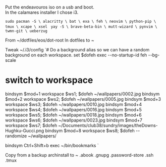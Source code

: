 Put the endeavouros iso on a usb and boot.  
In the calamares installer I chose i3.

`sudo pacman -S \
alacritty \
bat \
exa \
feh \
neovim \
python-pip \
tmux \
xcape \
xsel`
`
yay -S \
brave-beta-bin \
mutt-wizard \
pynvim \
twmn-git \
ueberzug` 

From ~/dotfiles/eos/dot-root
ln dotfiles to ~
 
Tweak ~/.i3/config
`# Do a background alias so we can have a random background on each workspace.
set $dofeh exec --no-startup-id feh --bg-scale 

# switch to workspace
bindsym $mod+1 workspace $ws1; $dofeh ~/wallpapers/0002.jpg
bindsym $mod+2 workspace $ws2; $dofeh ~/wallpapers/0005.jpg
bindsym $mod+3 workspace $ws3; $dofeh ~/wallpapers/0010.jpg
bindsym $mod+4 workspace $ws4; $dofeh ~/wallpapers/0016.jpg
bindsym $mod+5 workspace $ws5; $dofeh ~/wallpapers/0018.jpg
bindsym $mod+6 workspace $ws6; $dofeh ~/wallpapers/0023.jpg
bindsym $mod+7 workspace $ws7; $dofeh ~/Documents/club38/sundry/images/theDowns-Hughku-Gucci.png
bindsym $mod+8 workspace $ws8; $dofeh --randomize ~/wallpapers/

bindsym Ctrl+Shift+b exec ~/bin/bookmarks `

Copy from a backup archinstall to ~
.abook
.gnupg
.password-store
.ssh
.tmux

